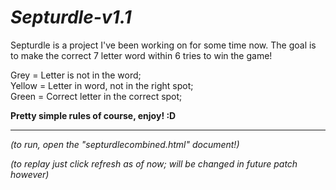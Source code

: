 # *Septurdle-v1.1*
Septurdle is a project I've been working on for some time now. The goal is to make the correct 7 letter word within 6 tries to win the game! 

Grey = Letter is not in the word;  
Yellow = Letter in word, not in the right spot;  
Green = Correct letter in the correct spot;  

**Pretty simple rules of course, enjoy! :D**
___

*(to run, open the "septurdlecombined.html" document!)*   

*(to replay just click refresh as of now; will be changed in future patch however)*
